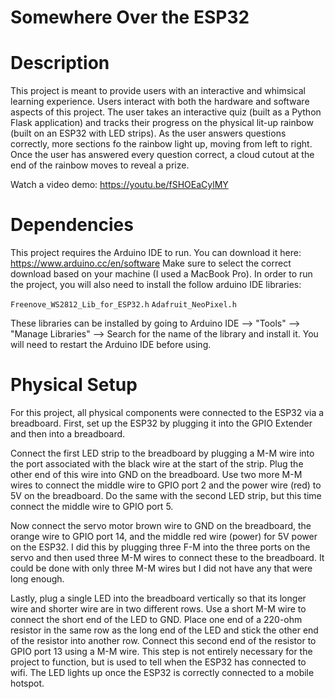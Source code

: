 # Somewhere Over the ESP32

# Description
This project is meant to provide users with an interactive and whimsical learning experience. Users interact with both the hardware and software aspects of this project. The user takes an interactive quiz (built as a Python Flask application) and tracks their progress on the physical lit-up rainbow (built on an ESP32 with LED strips). As the user answers questions correctly, more sections fo the rainbow light up, moving from left to right. Once the user has answered every question correct, a cloud cutout at the end of the rainbow moves to reveal a prize.

Watch a video demo: https://youtu.be/fSHOEaCylMY 
 
# Dependencies
This project requires the Arduino IDE to run. You can download it here: https://www.arduino.cc/en/software
Make sure to select the correct download based on your machine (I used a MacBook Pro).
In order to run the project, you will also need to install the follow arduino IDE libraries:

`Freenove_WS2812_Lib_for_ESP32.h`
`Adafruit_NeoPixel.h`

These libraries can be installed by going to Arduino IDE --> "Tools" --> "Manage Libraries" --> Search for the name of the library and install it. You will need to restart the Arduino IDE before using.

# Physical Setup

For this project, all physical components were connected to the ESP32 via a breadboard. First, set up the ESP32 by plugging it into the GPIO Extender and then into a breadboard.

Connect the first LED strip to the breadboard by plugging a M-M wire into the port associated with the black wire at the start of the strip. Plug the other end of this wire into GND on the breadboard. Use two more M-M wires to connect the middle wire to GPIO port 2 and the power wire (red) to 5V on the breadboard. Do the same with the second LED strip, but this time connect the middle wire to GPIO port 5. 

Now connect the servo motor brown wire to GND on the breadboard, the orange wire to GPIO port 14, and the middle red wire (power) for 5V power on the ESP32. I did this by plugging three F-M into the three ports on the servo and then used three M-M wires to connect these to the breadboard. It could be done with only three M-M wires but I did not have any that were long enough. 

Lastly, plug a single LED into the breadboard vertically so that its longer wire and shorter wire are in two different rows. Use a short M-M wire to connect the short end of the LED to GND. Place one end of a 220-ohm resistor in the same row as the long end of the LED and stick the other end of the resistor into another row. Connect this second end of the resistor to GPIO port 13 using a M-M wire. This step is not entirely necessary for the project to function, but is used to tell when the ESP32 has connected to wifi. The LED lights up once the ESP32 is correctly connected to a mobile hotspot.
